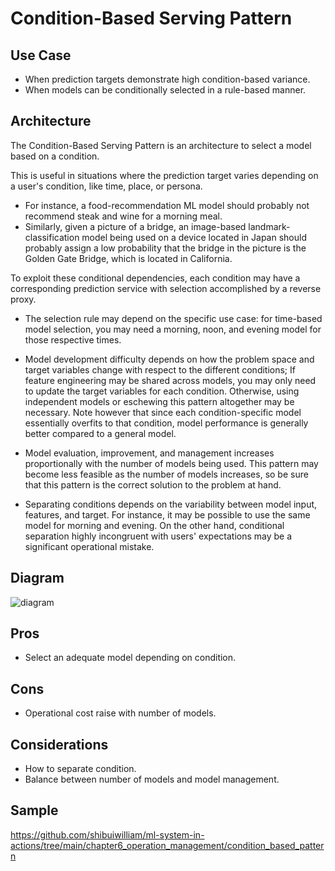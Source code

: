 # Condition-Based Serving Pattern

## Use Case

- When prediction targets demonstrate high condition-based variance.
- When models can be conditionally selected in a rule-based manner.

## Architecture

The Condition-Based Serving Pattern is an architecture to select a model based on a
condition.

This is useful in situations where the prediction target varies depending on a user's
condition, like time, place, or persona.

- For instance, a food-recommendation ML model should probably not recommend steak and
  wine for a morning meal.
- Similarly, given a picture of a bridge, an image-based landmark-classification model
  being used on a device located in Japan should probably assign a low probability that
  the bridge in the picture is the Golden Gate Bridge, which is located in California.

To exploit these conditional dependencies, each condition may have a corresponding
prediction service with selection accomplished by a reverse proxy.

- The selection rule may depend on the specific use case: for time-based model
  selection, you may need a morning, noon, and evening model for those respective times.

- Model development difficulty depends on how the problem space and target variables
  change with respect to the different conditions; If feature engineering may be shared
  across models, you may only need to update the target variables for each condition.
  Otherwise, using independent models or eschewing this pattern altogether may be
  necessary. Note however that since each condition-specific model essentially overfits
  to that condition, model performance is generally better compared to a general model.

- Model evaluation, improvement, and management increases proportionally with the number
  of models being used. This pattern may become less feasible as the number of models
  increases, so be sure that this pattern is the correct solution to the problem at
  hand.

- Separating conditions depends on the variability between model input, features, and
  target. For instance, it may be possible to use the same model for morning and
  evening. On the other hand, conditional separation highly incongruent with users' 
  expectations may be a significant operational mistake.

## Diagram

![diagram](diagram.png)

## Pros

- Select an adequate model depending on condition.

## Cons

- Operational cost raise with number of models.

## Considerations

- How to separate condition.
- Balance between number of models and model management.

## Sample

https://github.com/shibuiwilliam/ml-system-in-actions/tree/main/chapter6_operation_management/condition_based_pattern

